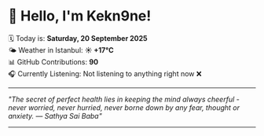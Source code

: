 # 👋 Hello, I'm Kekn9ne!

🗓️ Today is: **Saturday, 20 September 2025**  
🌤️ Weather in Istanbul: **☀️   +17°C**  
📊 GitHub Contributions: **90**  
🎧 Currently Listening: Not listening to anything right now ❌

---

_"The secret of perfect health lies in keeping the mind always cheerful - never worried, never hurried, never borne down by any fear, thought or anxiety. — *Sathya Sai Baba*"_

---
